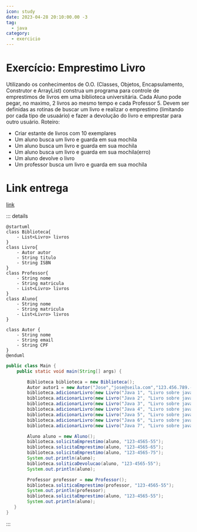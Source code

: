 ```yaml
---
icon: study
date: 2023-04-28 20:10:00.00 -3
tag:
  - java
category:
  - exercicio
---
```


# Exercício: Emprestimo Livro
Utilizando os conhecimentos de O.O. (Classes, Objetos, Encapsulamento, Construtor e ArrayList) construa um programa para controle de emprestimos de livros em uma biblioteca universitária. Cada Aluno pode pegar, no maximo, 2 livros ao mesmo tempo e cada Professor 5. Devem ser definidas as rotinas de buscar um livro e realizar o emprestimo (limitando por cada tipo de usuaário) e fazer a devolução do livro e emprestar para outro usuário.
Roteiro:

- Criar estante de livros com 10 exemplares
- Um aluno busca um livro e guarda em sua mochila
- Um aluno busca um livro e guarda em sua mochila
- Um aluno busca um livro e guarda em sua mochila(erro)
- Um aluno devolve o livro
- Um professor busca um livro e guarda em sua mochila

# Link entrega

[link](https://classroom.github.com/a/1vYMcMqN)

::: details 

```plantuml
@startuml
class Biblioteca{    
    - List<Livro> livros
}
class Livro{
    - Autor autor
    - String titulo
    - String ISBN
}
class Professor{
    - String nome
    - String matricula
    - List<Livro> livros
}
class Aluno{
    - String nome
    - String matricula
    - List<Livro> livros
}

class Autor {
    - String nome
    - String email
    - String CPF
}
@enduml

```

```java
public class Main {
    public static void main(String[] args) {

        Biblioteca biblioteca = new Biblioteca();
        Autor autor1 = new Autor("Jose","jose@seila.com","123.456.789.-11");
        biblioteca.adicionarLivro(new Livro("Java 1", "Livro sobre java", 10, "123-4565-15", autor1));
        biblioteca.adicionarLivro(new Livro("Java 2", "Livro sobre java", 10, "123-4565-25", autor1));
        biblioteca.adicionarLivro(new Livro("Java 3", "Livro sobre java", 10, "123-4565-35", autor1));
        biblioteca.adicionarLivro(new Livro("Java 4", "Livro sobre java", 10, "123-4565-45", autor1));
        biblioteca.adicionarLivro(new Livro("Java 5", "Livro sobre java", 10, "123-4565-55", new Autor("Jose 2","jose@seila.com","123.456.789.-22")));
        biblioteca.adicionarLivro(new Livro("Java 6", "Livro sobre java", 10, "123-4565-65", autor1));
        biblioteca.adicionarLivro(new Livro("Java 7", "Livro sobre java", 10, "123-4565-75", autor1));

        Aluno aluno = new Aluno();
        biblioteca.solicitaEmprestimo(aluno, "123-4565-55");
        biblioteca.solicitaEmprestimo(aluno, "123-4565-65");
        biblioteca.solicitaEmprestimo(aluno, "123-4565-75");
        System.out.println(aluno);
        biblioteca.soliticaDevolucao(aluno, "123-4565-55");
        System.out.println(aluno);

        Professor professor = new Professor();
        biblioteca.soliticaEmprestimo(professor, "123-4565-55");
        System.out.println(professor);
        biblioteca.solicitaEmprestimo(aluno, "123-4565-55");
        System.out.println(aluno);
   }
}
```
:::
